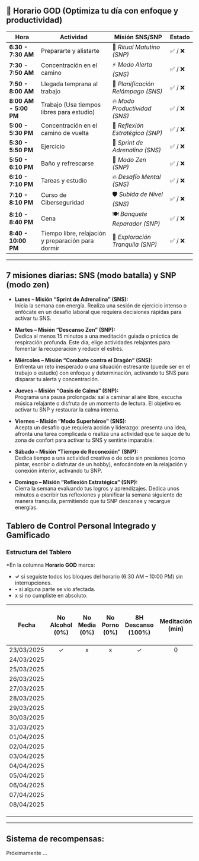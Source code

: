 
## 📅 **Horario GOD** (Optimiza tu día con enfoque y productividad)

| **Hora**              | **Actividad**                                      | **Misión SNS/SNP**                 | **Estado** |
| --------------------- | -------------------------------------------------- | ---------------------------------- | ---------- |
| **6:30 - 7:30 AM**    | Prepararte y alistarte                             | 🌿 _Ritual Matutino (SNP)_         | ✅ / ❌      |
| **7:30 - 7:50 AM**    | Concentración en el camino                         | ⚡ _Modo Alerta (SNS)_              | ✅ / ❌      |
| **7:50 - 8:00 AM**    | Llegada temprana al trabajo                        | 📅 _Planificación Relámpago (SNS)_ | ✅ / ❌      |
| **8:00 AM - 5:00 PM** | Trabajo (Usa tiempos libres para estudio)          | 🔥 _Modo Productividad (SNS)_      | ✅ / ❌      |
| **5:00 - 5:30 PM**    | Concentración en el camino de vuelta               | 🎯 _Reflexión Estratégica (SNP)_   | ✅ / ❌      |
| **5:30 - 5:50 PM**    | Ejercicio                                          | 💪 _Sprint de Adrenalina (SNS)_    | ✅ / ❌      |
| **5:50 - 6:10 PM**    | Baño y refrescarse                                 | 🌿 _Modo Zen (SNP)_                | ✅ / ❌      |
| **6:10 - 7:10 PM**    | Tareas y estudio                                   | 🔥 _Desafío Mental (SNS)_          | ✅ / ❌      |
| **7:10 - 8:10 PM**    | Curso de Ciberseguridad                            | 🛡️ _Subida de Nivel (SNS)_        | ✅ / ❌      |
| **8:10 - 8:40 PM**    | Cena                                               | 🍽 _Banquete Reparador (SNP)_      | ✅ / ❌      |
| **8:40 - 10:00 PM**   | Tiempo libre, relajación y preparación para dormir | 🌿 _Exploración Tranquila (SNP)_   | ✅ / ❌      |

---

## 7 misiones diarias: SNS (modo batalla) y SNP (modo zen) 

- **Lunes – Misión “Sprint de Adrenalina” (SNS):**  
    Inicia la semana con energía. Realiza una sesión de ejercicio intenso o enfócate en un desafío laboral que requiera decisiones rápidas para activar tu SNS.
    
- **Martes – Misión “Descanso Zen” (SNP):**  
    Dedica al menos 15 minutos a una meditación guiada o práctica de respiración profunda. Este día, elige actividades relajantes para fomentar la recuperación y reducir el estrés.
    
- **Miércoles – Misión “Combate contra el Dragón” (SNS):**  
    Enfrenta un reto inesperado o una situación estresante (puede ser en el trabajo o estudio) con enfoque y determinación, activando tu SNS para disparar tu alerta y concentración.
    
- **Jueves – Misión “Oasis de Calma” (SNP):**  
    Programa una pausa prolongada: sal a caminar al aire libre, escucha música relajante o disfruta de un momento de lectura. El objetivo es activar tu SNP y restaurar la calma interna.
    
- **Viernes – Misión “Modo Superhéroe” (SNS):**  
    Acepta un desafío que requiera acción y liderazgo: presenta una idea, afronta una tarea complicada o realiza una actividad que te saque de tu zona de confort para activar tu SNS y sentirte imparable.
    
- **Sábado – Misión “Tiempo de Reconexión” (SNP):**  
    Dedica tiempo a una actividad creativa o de ocio sin presiones (como pintar, escribir o disfrutar de un hobby), enfocándote en la relajación y conexión interior, activando tu SNP.
    
- **Domingo – Misión “Reflexión Estratégica” (SNP):**  
    Cierra la semana evaluando tus logros y aprendizajes. Dedica unos minutos a escribir tus reflexiones y planificar la semana siguiente de manera tranquila, permitiendo que tu SNP descanse y recargue energías.
    


## Tablero de Control Personal Integrado y Gamificado

### **Estructura del Tablero**

*En la columna **Horario GOD** marca:  
- **✓** si seguiste todos los bloques del horario (6:30 AM – 10:00 PM) sin interrupciones.  
- **-** si alguna parte se vio afectada.
- x si no cumpliste en absoluto.

| Fecha      | No Alcohol (0%) | No Media (0%) | No Porno (0%) | 8H Descanso (100%) | Meditación (min) | Buen Círculo (100%) | Ejercicio (5:30-5:50 PM) | Horario GOD | Certificaciones Avanzadas Google: 0%          CompTIA: 0% eJPTv2: 25% | Actividades SNS/SNP (Misiones) | Notas/Reflexiones |
| ---------- | :-------------: | :-----------: | :-----------: | :----------------: | :--------------: | :-----------------: | :----------------------: | :---------: | :-------------------------------------------------------------------: | :----------------------------: | :---------------: |
| 23/03/2025 |        ✓        |       x       |       x       |         ✓          |        0         |          x          |            x             |      x      |                                   0                                   |               NA               |        NA         |
| 24/03/2025 |                 |               |               |                    |                  |                     |                          |             |                                                                       |                                |                   |
| 25/03/2025 |                 |               |               |                    |                  |                     |                          |             |                                                                       |                                |                   |
| 26/03/2025 |                 |               |               |                    |                  |                     |                          |             |                                                                       |                                |                   |
| 27/03/2025 |                 |               |               |                    |                  |                     |                          |             |                                                                       |                                |                   |
| 28/03/2025 |                 |               |               |                    |                  |                     |                          |             |                                                                       |                                |                   |
| 29/03/2025 |                 |               |               |                    |                  |                     |                          |             |                                                                       |                                |                   |
| 30/03/2025 |                 |               |               |                    |                  |                     |                          |             |                                                                       |                                |                   |
| 31/03/2025 |                 |               |               |                    |                  |                     |                          |             |                                                                       |                                |                   |
| 01/04/2025 |                 |               |               |                    |                  |                     |                          |             |                                                                       |                                |                   |
| 02/04/2025 |                 |               |               |                    |                  |                     |                          |             |                                                                       |                                |                   |
| 03/04/2025 |                 |               |               |                    |                  |                     |                          |             |                                                                       |                                |                   |
| 04/04/2025 |                 |               |               |                    |                  |                     |                          |             |                                                                       |                                |                   |
| 05/04/2025 |                 |               |               |                    |                  |                     |                          |             |                                                                       |                                |                   |
| 06/04/2025 |                 |               |               |                    |                  |                     |                          |             |                                                                       |                                |                   |
| 07/04/2025 |                 |               |               |                    |                  |                     |                          |             |                                                                       |                                |                   |
| 08/04/2025 |                 |               |               |                    |                  |                     |                          |             |                                                                       |                                |                   |
|            |                 |               |               |                    |                  |                     |                          |             |                                                                       |                                |                   |
|            |                 |               |               |                    |                  |                     |                          |             |                                                                       |                                |                   |
|            |                 |               |               |                    |                  |                     |                          |             |                                                                       |                                |                   |


---
## Sistema de recompensas:

Próximamente ...

````python



`````

